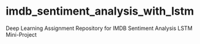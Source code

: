 # imdb_sentiment_analysis_with_lstm
Deep Learning Assignment Repository for IMDB Sentiment Analysis LSTM Mini-Project
